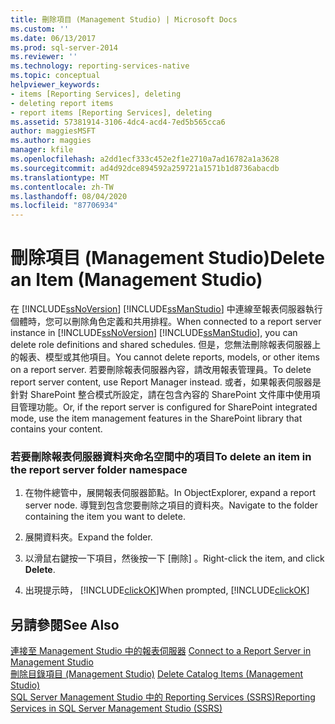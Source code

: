 ```yaml
---
title: 刪除項目 (Management Studio) | Microsoft Docs
ms.custom: ''
ms.date: 06/13/2017
ms.prod: sql-server-2014
ms.reviewer: ''
ms.technology: reporting-services-native
ms.topic: conceptual
helpviewer_keywords:
- items [Reporting Services], deleting
- deleting report items
- report items [Reporting Services], deleting
ms.assetid: 57381914-3106-4dc4-acd4-7ed5b565cca6
author: maggiesMSFT
ms.author: maggies
manager: kfile
ms.openlocfilehash: a2dd1ecf333c452e2f1e2710a7ad16782a1a3628
ms.sourcegitcommit: ad4d92dce894592a259721a1571b1d8736abacdb
ms.translationtype: MT
ms.contentlocale: zh-TW
ms.lasthandoff: 08/04/2020
ms.locfileid: "87706934"
---
```

# <a name="delete-an-item-management-studio"></a><span data-ttu-id="00f6f-102">刪除項目 (Management Studio)</span><span class="sxs-lookup"><span data-stu-id="00f6f-102">Delete an Item (Management Studio)</span></span>
  <span data-ttu-id="00f6f-103">在 [!INCLUDE[ssNoVersion](../../includes/ssnoversion-md.md)] [!INCLUDE[ssManStudio](../../includes/ssmanstudio-md.md)] 中連線至報表伺服器執行個體時，您可以刪除角色定義和共用排程。</span><span class="sxs-lookup"><span data-stu-id="00f6f-103">When connected to a report server instance in [!INCLUDE[ssNoVersion](../../includes/ssnoversion-md.md)] [!INCLUDE[ssManStudio](../../includes/ssmanstudio-md.md)], you can delete role definitions and shared schedules.</span></span> <span data-ttu-id="00f6f-104">但是，您無法刪除報表伺服器上的報表、模型或其他項目。</span><span class="sxs-lookup"><span data-stu-id="00f6f-104">You cannot delete reports, models, or other items on a report server.</span></span> <span data-ttu-id="00f6f-105">若要刪除報表伺服器內容，請改用報表管理員。</span><span class="sxs-lookup"><span data-stu-id="00f6f-105">To delete report server content, use Report Manager instead.</span></span> <span data-ttu-id="00f6f-106">或者，如果報表伺服器是針對 SharePoint 整合模式所設定，請在包含內容的 SharePoint 文件庫中使用項目管理功能。</span><span class="sxs-lookup"><span data-stu-id="00f6f-106">Or, if the report server is configured for SharePoint integrated mode, use the item management features in the SharePoint library that contains your content.</span></span>  
  
### <a name="to-delete-an-item-in-the-report-server-folder-namespace"></a><span data-ttu-id="00f6f-107">若要刪除報表伺服器資料夾命名空間中的項目</span><span class="sxs-lookup"><span data-stu-id="00f6f-107">To delete an item in the report server folder namespace</span></span>  
  
1.  <span data-ttu-id="00f6f-108">在物件總管中，展開報表伺服器節點。</span><span class="sxs-lookup"><span data-stu-id="00f6f-108">In ObjectExplorer, expand a report server node.</span></span> <span data-ttu-id="00f6f-109">導覽到包含您要刪除之項目的資料夾。</span><span class="sxs-lookup"><span data-stu-id="00f6f-109">Navigate to the folder containing the item you want to delete.</span></span>  
  
2.  <span data-ttu-id="00f6f-110">展開資料夾。</span><span class="sxs-lookup"><span data-stu-id="00f6f-110">Expand the folder.</span></span>  
  
3.  <span data-ttu-id="00f6f-111">以滑鼠右鍵按一下項目，然後按一下 [刪除]  。</span><span class="sxs-lookup"><span data-stu-id="00f6f-111">Right-click the item, and click **Delete**.</span></span>  
  
4.  <span data-ttu-id="00f6f-112">出現提示時， [!INCLUDE[clickOK](../../includes/clickok-md.md)]</span><span class="sxs-lookup"><span data-stu-id="00f6f-112">When prompted, [!INCLUDE[clickOK](../../includes/clickok-md.md)]</span></span>  
  
## <a name="see-also"></a><span data-ttu-id="00f6f-113">另請參閱</span><span class="sxs-lookup"><span data-stu-id="00f6f-113">See Also</span></span>  
 <span data-ttu-id="00f6f-114">[連接至 Management Studio 中的報表伺服器](connect-to-a-report-server-in-management-studio.md) </span><span class="sxs-lookup"><span data-stu-id="00f6f-114">[Connect to a Report Server in Management Studio](connect-to-a-report-server-in-management-studio.md) </span></span>  
 <span data-ttu-id="00f6f-115">[刪除目錄項目 &#40;Management Studio&#41;](delete-catalog-items-management-studio.md) </span><span class="sxs-lookup"><span data-stu-id="00f6f-115">[Delete Catalog Items &#40;Management Studio&#41;](delete-catalog-items-management-studio.md) </span></span>  
 [<span data-ttu-id="00f6f-116">SQL Server Management Studio 中的 Reporting Services &#40;SSRS&#41;</span><span class="sxs-lookup"><span data-stu-id="00f6f-116">Reporting Services in SQL Server Management Studio &#40;SSRS&#41;</span></span>](reporting-services-in-sql-server-management-studio-ssrs.md)  
  
  
